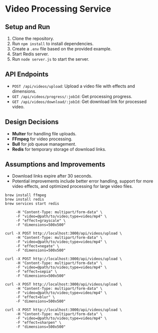 # Video Processing Service

## Setup and Run

1. Clone the repository.
2. Run `npm install` to install dependencies.
3. Create a `.env` file based on the provided example.
4. Start Redis server.
5. Run `node server.js` to start the server.

## API Endpoints

- `POST /api/videos/upload`: Upload a video file with effects and dimensions.
- `GET /api/videos/progress/:jobId`: Get processing progress.
- `GET /api/videos/download/:jobId`: Get download link for processed video.

## Design Decisions

- **Multer** for handling file uploads.
- **FFmpeg** for video processing.
- **Bull** for job queue management.
- **Redis** for temporary storage of download links.

## Assumptions and Improvements

- Download links expire after 30 seconds.
- Potential improvements include better error handling, support for more video effects, and optimized processing for large video files.

```
brew install ffmpeg 
brew install redis
brew services start redis
```

```curl -X POST http://localhost:3000/api/videos/upload \
     -H "Content-Type: multipart/form-data" \
     -F "video=@path/to/video;type=video/mp4" \
     -F "effect=grayscale" \
     -F "dimensions=500x500"

curl -X POST http://localhost:3000/api/videos/upload \
     -H "Content-Type: multipart/form-data" \
     -F "video=@path/to/video;type=video/mp4" \
     -F "effect=negate" \
     -F "dimensions=500x500"

curl -X POST http://localhost:3000/api/videos/upload \
     -H "Content-Type: multipart/form-data" \
     -F "video=@path/to/video;type=video/mp4" \
     -F "effect=sepia" \
     -F "dimensions=500x500"

curl -X POST http://localhost:3000/api/videos/upload \
     -H "Content-Type: multipart/form-data" \
     -F "video=@path/to/video;type=video/mp4" \
     -F "effect=blur" \
     -F "dimensions=500x500"

curl -X POST http://localhost:3000/api/videos/upload \
     -H "Content-Type: multipart/form-data" \
     -F "video=@path/to/video;type=video/mp4" \
     -F "effect=sharpen" \
     -F "dimensions=500x500"
```